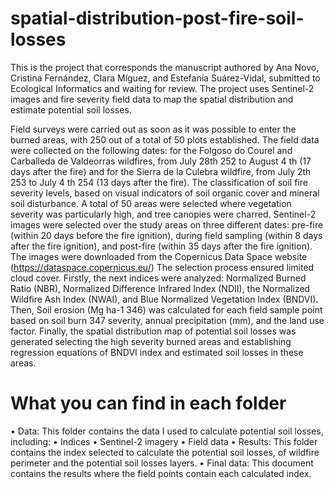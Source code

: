 # spatial-distribution-post-fire-soil-losses
This is the project that corresponds the manuscript authored by Ana Novo, Cristina Fernández, Clara Míguez, and Estefanía Suárez-Vidal, submitted to Ecological Informatics and waiting for review. The project uses Sentinel-2 images and fire severity field data to map the spatial distribution and estimate potential soil losses. 

Field surveys were carried out as soon as it was possible to enter the burned areas, with 250 out of a total of 50 plots established. The field data were collected on the following dates: for the Folgoso do Courel and Carballeda de Valdeorras wildfires, from July 28th 252 to August 4 th (17 days after the fire) and for the Sierra de la Culebra wildfire, from July 2th 253 to July 4 th 254 (13 days after the fire). The classification of soil fire severity levels, based on visual indicators of soil organic cover and mineral soil disturbance. A total of 50 areas were selected where vegetation severity was particularly high, and tree canopies were charred.
Sentinel-2 images were selected over the study areas on three different dates: pre-fire (within 20 days before the fire ignition), during field sampling (within 8 days after the fire ignition), and post-fire (within 35 days after the fire ignition). The images were downloaded from the Copernicus Data Space website (https://dataspace.copernicus.eu/) The selection process ensured limited cloud cover.
Firstly, the next indices were analyzed: Normalized Burned Ratio (NBR), Normalized Difference Infrared Index (NDII), the Normalized Wildfire Ash Index (NWAI), and Blue Normalized Vegetation Index (BNDVI). Then, Soil erosion (Mg ha-1 346) was calculated for each field sample point based on soil burn 347 severity, annual precipitation (mm), and the land use factor. Finally, the spatial distribution map of potential soil losses was generated selecting the high severity burned areas and establishing regression equations of BNDVI index and estimated soil losses in these areas.

# What you can find in each folder

• Data: This folder contains the data I used to calculate potential soil losses, including:
      • Indices
      • Sentinel-2 imagery
      • Field data
• Results: This folder contains the index selected to calculate the potential soil losses, of wildfire perimeter and the potential soil losses layers.
• Final data: This document contains the results where the field points contain each calculated index.
